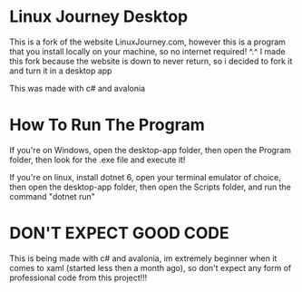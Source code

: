 # Linux Journey Desktop

This is a fork of the website LinuxJourney.com, however this is a program that you install locally on your machine, so no internet required! ^.^
I made this fork because the website is down to never return, so i decided to fork it and turn it in a desktop app

This was made with c# and avalonia


# How To Run The Program
If you're on Windows, open the desktop-app folder, then open the Program folder, then look for the .exe file and execute it!

If you're on linux, install dotnet 6, open your terminal emulator of choice, then open the desktop-app folder, then open the Scripts folder, and run the command "dotnet run"


# DON'T EXPECT GOOD CODE

This is being made with c# and avalonia, im extremely beginner when it comes to xaml (started less then a month ago), so don't expect any form of professional code from this project!!!
